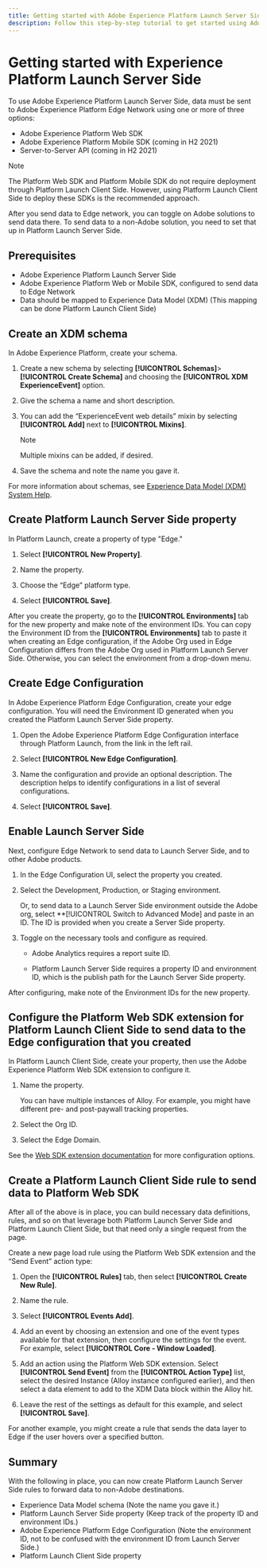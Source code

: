 ```yaml
---
title: Getting started with Adobe Experience Platform Launch Server Side
description: Follow this step-by-step tutorial to get started using Adobe Experience Platform Launch Server Side.
---
```


# Getting started with Experience Platform Launch Server Side

To use Adobe Experience Platform Launch Server Side, data must be sent to Adobe Experience Platform Edge Network using one or more of three options:

* Adobe Experience Platform Web SDK
* Adobe Experience Platform Mobile SDK (coming in H2 2021)
* Server-to-Server API (coming in H2 2021)

>[!NOTE]
>The Platform Web SDK and Platform Mobile SDK do not require deployment through Platform Launch Client Side. However, using Platform Launch Client Side to deploy these SDKs is the recommended approach.

After you send data to Edge network, you can toggle on Adobe solutions to send data there. To send data to a non-Adobe solution, you need to set that up in Platform Launch Server Side.

## Prerequisites

* Adobe Experience Platform Launch Server Side
* Adobe Experience Platform Web or Mobile SDK, configured to send data to Edge Network
* Data should be mapped to Experience Data Model (XDM) (This mapping can be done Platform Launch Client Side)

## Create an XDM schema

In Adobe Experience Platform, create your schema.

1. Create a new schema by selecting **[!UICONTROL Schemas]**>**[!UICONTROL Create Schema]** and choosing the **[!UICONTROL XDM ExperienceEvent]** option.

1. Give the schema a name and short description.

1. You can add the “ExperienceEvent web details” mixin by selecting **[!UICONTROL Add]** next to **[!UICONTROL Mixins]**. 

    >[!NOTE]
    >
    >Multiple mixins can be added, if desired.

1. Save the schema and note the name you gave it.

For more information about schemas, see [Experience Data Model (XDM) System Help](https://docs.adobe.com/content/help/en/experience-platform/xdm/home.html).

## Create Platform Launch Server Side property

In Platform Launch, create a property of type "Edge."

1. Select **[!UICONTROL New Property]**. 

1. Name the property. 

1. Choose the “Edge” platform type.

1. Select **[!UICONTROL Save]**.

After you create the property, go to the **[!UICONTROL Environments]** tab for the new property and make
note of the environment IDs. You can copy the Environment ID from the **[!UICONTROL Environments]** tab to paste it when
creating an Edge configuration, if the Adobe Org used in Edge Configuration differs from the Adobe Org used
in Platform Launch Server Side. Otherwise, you can select the environment from a drop-down menu.

## Create Edge Configuration

In Adobe Experience Platform Edge Configuration, create your edge configuration. You will need the Environment ID generated when you created the Platform Launch Server Side property.

1. Open the Adobe Experience Platform Edge Configuration interface through Platform Launch, from the link in the left rail.

1. Select **[!UICONTROL New Edge Configuration]**.

1. Name the configuration and provide an optional description. 
    The description helps to identify configurations in a list of several configurations. 

1. Select **[!UICONTROL Save]**.



## Enable Launch Server Side

Next, configure Edge Network to send data to Launch Server Side, and to other Adobe products.

1. In the Edge Configuration UI, select the property you created.

1. Select the Development, Production, or Staging environment.

    Or, to send data to a Launch Server Side environment outside the Adobe org, select **[!UICONTROL Switch to Advanced Mode] and paste in an ID. The ID is provided when you create a Server Side property.

1. Toggle on the necessary tools and configure as required.

    * Adobe Analytics requires a report suite ID.

    * Platform Launch Server Side requires a property ID and environment ID, which is the publish path for the Launch Server Side property.

After configuring, make note of the Environment IDs for the new property.

## Configure the Platform Web SDK extension for Platform Launch Client Side to send data to the Edge configuration that you created

In Platform Launch Client Side, create your property, then use the Adobe Experience Platform Web SDK extension to configure it.

1. Name the property.

    You can have multiple instances of Alloy. For example, you might have different pre- and post-paywall tracking properties.

1. Select the Org ID.

1. Select the Edge Domain.

See the [Web SDK extension documentation](https://docs.adobe.com/content/help/en/launch/using/extensions-ref/adobe-extension/aep-extension/overview.html) for more configuration options.

## Create a Platform Launch Client Side rule to send data to Platform Web SDK

After all of the above is in place, you can build necessary data definitions, rules, and so on that leverage both Platform Launch Server Side and Platform Launch Client Side, but that need only a single request from the page.

Create a new page load rule using the Platform Web SDK extension and the “Send Event” action type:

1. Open the **[!UICONTROL Rules]** tab, then select **[!UICONTROL Create New Rule]**.

1. Name the rule.

1. Select **[!UICONTROL Events Add]**.

1. Add an event by choosing an extension and one of the event types available for that extension, then configure the settings for the event. For example, select **[!UICONTROL Core - Window Loaded]**.

1. Add an action using the Platform Web SDK extension. Select **[!UICONTROL Send Event]** from the **[!UICONTROL Action Type]** list, select the desired Instance (Alloy instance configured earlier), and then select a data element to add to the XDM Data block within the Alloy hit.

1. Leave the rest of the settings as default for this example, and select **[!UICONTROL Save]**.

For another example, you might create a rule that sends the data layer to Edge if the user hovers over a specified button.

## Summary

With the following in place, you can now create Platform Launch Server Side rules to forward data to
non-Adobe destinations.

* Experience Data Model schema (Note the name you gave it.)
* Platform Launch Server Side property (Keep track of the property ID and environment IDs.)
* Adobe Experience Platform Edge Configuration (Note the environment ID, not to be confused with the environment ID from Launch Server Side.)
* Platform Launch Client Side property

